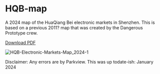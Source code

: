 # HQB-map  
A 2024 map of the HuaQiang Bei electronic markets in Shenzhen.  This is based on a previous 2011? map that was created by the Dangerous Prototype crew.

[Download PDF](https://raw.githubusercontent.com/ScalableHCI/HQB-map/main/HQB-Electronic-Markets-Map_2024-1.pdf)

![HQB-Electronic-Markets-Map_2024-1](https://github.com/ScalableHCI/HQB-map/assets/642787/4d59a495-2f10-4742-97d3-ed57dc4fd662)

Disclaimer: Any errors are by Parkview. This was up todate-ish: January 2024
